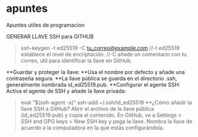 # apuntes
Apuntes utiles de programacion

GENERAR LLAVE SSH para GITHUB
>ssh-keygen -t ed25519 -C tu_correo@example.com
//-t ed25519 establece el nivel de encriptación.
//-C añade un comentario con tu correo, útil para identificar la llave en GitHub.

**Guardar y proteger la llave:
**Usa el nombre por defecto y añade una contraseña segura.
**La llave pública se guarda en el directorio .ssh, generalmente nombrada id_ed25519.pub.
**Configurar el agente SSH: Activa el agente de SSH y añade la llave privada:

>eval "$(ssh-agent -s)"
>ssh-add ~/.ssh/id_ed25519
**¿Cómo añadir la llave SSH a GitHub?
Abrir el archivo de la llave pública (id_ed25519.pub) y copia el contenido.
En GitHub, ve a Settings > SSH and GPG keys > New SSH key y pega la llave.
Nombra la llave de acuerdo a la computadora en la que estás configurándola.